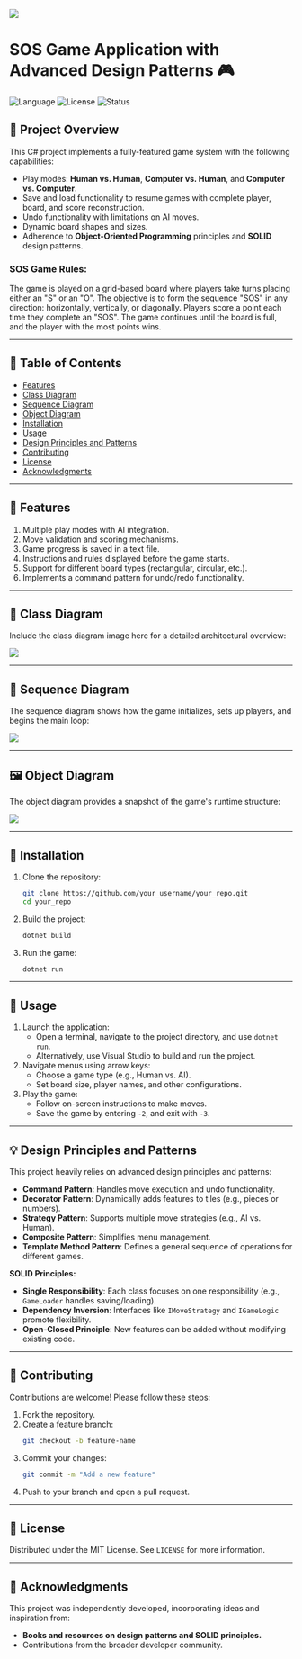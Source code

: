 <p>
   <img src="assets/img/banner_logo.webp">
</p>

# **SOS Game Application with Advanced Design Patterns** 🎮

![Language](https://img.shields.io/badge/language-C%23-blue)
![License](https://img.shields.io/badge/license-MIT-green)
![Status](https://img.shields.io/badge/status-Completed-success)

## 🌟 **Project Overview**

This C# project implements a fully-featured game system with the following capabilities:
- Play modes: **Human vs. Human**, **Computer vs. Human**, and **Computer vs. Computer**.
- Save and load functionality to resume games with complete player, board, and score reconstruction.
- Undo functionality with limitations on AI moves.
- Dynamic board shapes and sizes.
- Adherence to **Object-Oriented Programming** principles and **SOLID** design patterns.

### SOS Game Rules:

The game is played on a grid-based board where players take turns placing either an "S" or an "O".
The objective is to form the sequence "SOS" in any direction: horizontally, vertically, or diagonally.
Players score a point each time they complete an "SOS".
The game continues until the board is full, and the player with the most points wins.

---

## 📖 **Table of Contents**

- [Features](#features)
- [Class Diagram](#class-diagram)
- [Sequence Diagram](#sequence-diagram)
- [Object Diagram](#object-diagram)
- [Installation](#installation)
- [Usage](#usage)
- [Design Principles and Patterns](#design-principles-and-patterns)
- [Contributing](#contributing)
- [License](#license)
- [Acknowledgments](#acknowledgments)

---

## 🌟 **Features**

1. Multiple play modes with AI integration.
2. Move validation and scoring mechanisms.
3. Game progress is saved in a text file.
4. Instructions and rules displayed before the game starts.
5. Support for different board types (rectangular, circular, etc.).
6. Implements a command pattern for undo/redo functionality.

---

## 📐 **Class Diagram**

Include the class diagram image here for a detailed architectural overview:

<p>
   <img src="assets/img/Description_and_design-9.png">
</p>

---

## 📜 **Sequence Diagram**

The sequence diagram shows how the game initializes, sets up players, and begins the main loop:

<p>
   <img src="assets/img/Description_and_design-8.png">
</p>

---

## 🖼️ **Object Diagram**

The object diagram provides a snapshot of the game's runtime structure:

<p>
   <img src="assets/img/Description_and_design-7.png">
</p>


---

## 🔧 **Installation**

1. Clone the repository:
   ```bash
   git clone https://github.com/your_username/your_repo.git
   cd your_repo
   ```
2. Build the project:
   ```bash
   dotnet build
   ```
3. Run the game:
   ```bash
   dotnet run
   ```

---

## 🚀 **Usage**

1. Launch the application:
   - Open a terminal, navigate to the project directory, and use `dotnet run`.
   - Alternatively, use Visual Studio to build and run the project.
2. Navigate menus using arrow keys:
   - Choose a game type (e.g., Human vs. AI).
   - Set board size, player names, and other configurations.
3. Play the game:
   - Follow on-screen instructions to make moves.
   - Save the game by entering `-2`, and exit with `-3`.

---

## 💡 **Design Principles and Patterns**

This project heavily relies on advanced design principles and patterns:

- **Command Pattern**: Handles move execution and undo functionality.
- **Decorator Pattern**: Dynamically adds features to tiles (e.g., pieces or numbers).
- **Strategy Pattern**: Supports multiple move strategies (e.g., AI vs. Human).
- **Composite Pattern**: Simplifies menu management.
- **Template Method Pattern**: Defines a general sequence of operations for different games.

**SOLID Principles:**
- **Single Responsibility**: Each class focuses on one responsibility (e.g., `GameLoader` handles saving/loading).
- **Dependency Inversion**: Interfaces like `IMoveStrategy` and `IGameLogic` promote flexibility.
- **Open-Closed Principle**: New features can be added without modifying existing code.

---

## 🤝 **Contributing**

Contributions are welcome! Please follow these steps:
1. Fork the repository.
2. Create a feature branch:
   ```bash
   git checkout -b feature-name
   ```
3. Commit your changes:
   ```bash
   git commit -m "Add a new feature"
   ```
4. Push to your branch and open a pull request.

---

## 📄 **License**

Distributed under the MIT License. See `LICENSE` for more information.

---

## 🙌 **Acknowledgments**

This project was independently developed, incorporating ideas and inspiration from:
- **Books and resources on design patterns and SOLID principles.**
- Contributions from the broader developer community.
